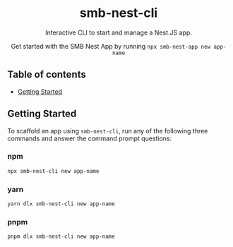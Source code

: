 <h1 align="center">
  smb-nest-cli
</h1>

<p align="center">
  Interactive CLI to start and manage a Nest.JS app.
</p>

<p align="center">
  Get started with the SMB Nest App by running <code>npx smb-nest-app new app-name</code>
</p>

## Table of contents

- <a href="#getting-started">Getting Started</a>

<h2 id="getting-started">Getting Started</h2>

To scaffold an app using `smb-nest-cli`, run any of the following three commands and answer the command prompt questions:

### npm

```bash
npx smb-nest-cli new app-name
```

### yarn

```bash
yarn dlx smb-nest-cli new app-name
```

### pnpm

```bash
pnpm dlx smb-nest-cli new app-name
```
